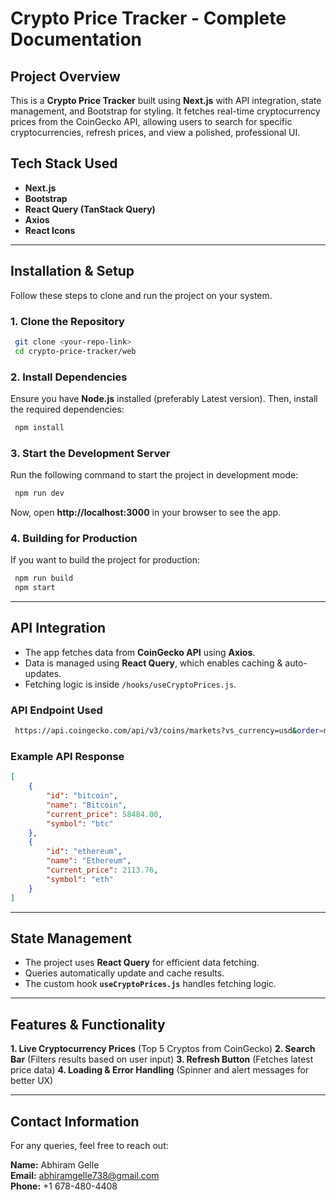 # Crypto Price Tracker - Complete Documentation

## **Project Overview**
This is a **Crypto Price Tracker** built using **Next.js** with API integration, state management, and Bootstrap for styling. It fetches real-time cryptocurrency prices from the CoinGecko API, allowing users to search for specific cryptocurrencies, refresh prices, and view a polished, professional UI.

## **Tech Stack Used**
- **Next.js** 
- **Bootstrap** 
- **React Query (TanStack Query)** 
- **Axios** 
- **React Icons** 

---

## **Installation & Setup**
Follow these steps to clone and run the project on your system.

### **1. Clone the Repository**
```sh
 git clone <your-repo-link>
 cd crypto-price-tracker/web
```

### **2. Install Dependencies**
Ensure you have **Node.js** installed (preferably Latest version). Then, install the required dependencies:
```sh
 npm install
```

### **3. Start the Development Server**
Run the following command to start the project in development mode:
```sh
 npm run dev
```
Now, open **http://localhost:3000** in your browser to see the app.

### **4. Building for Production**
If you want to build the project for production:
```sh
 npm run build
 npm start
```
---

## **API Integration**
- The app fetches data from **CoinGecko API** using **Axios**.
- Data is managed using **React Query**, which enables caching & auto-updates.
- Fetching logic is inside `/hooks/useCryptoPrices.js`.

### **API Endpoint Used**
```sh
 https://api.coingecko.com/api/v3/coins/markets?vs_currency=usd&order=market_cap_desc&per_page=5&page=1&sparkline=false
```

### **Example API Response**
```json
[
    {
        "id": "bitcoin",
        "name": "Bitcoin",
        "current_price": 58484.00,
        "symbol": "btc"
    },
    {
        "id": "ethereum",
        "name": "Ethereum",
        "current_price": 2113.76,
        "symbol": "eth"
    }
]
```

---

## **State Management**
- The project uses **React Query** for efficient data fetching.
- Queries automatically update and cache results.
- The custom hook **`useCryptoPrices.js`** handles fetching logic.

---

## **Features & Functionality**
**1. Live Cryptocurrency Prices** (Top 5 Cryptos from CoinGecko)
**2. Search Bar** (Filters results based on user input)
**3. Refresh Button** (Fetches latest price data)
**4. Loading & Error Handling** (Spinner and alert messages for better UX)

---

## **Contact Information**
For any queries, feel free to reach out:

**Name:** Abhiram Gelle  
**Email:** abhiramgelle738@gmail.com  
**Phone:** +1 678-480-4408  


